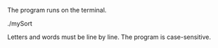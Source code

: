 The program runs on the terminal.

./mySort <inputfile> <outputfile> <number of threads> <algorithm>

Letters and words must be line by line. The program is case-sensitive.
